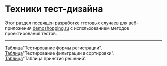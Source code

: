 # Техники тест-дизайна  
Этот раздел посвящен разработке тестовых случаев для веб-приложения [demoshopping.ru](https://demoshopping.ru/) с использованием методов проектирования тестов.  

---  

[Таблица](https://docs.google.com/spreadsheets/d/1HpMVoF86MntIRQhyDDmi2Edd5m30KnGRciOox177QdM/edit?usp=sharing)"Тестирование формы регистрации".  
[Таблица](https://docs.google.com/spreadsheets/d/1-xxqmlk9mo3RD_lrzf0HIam9mYMBoxZlCKX_n1A6QU8/edit?usp=sharing)"Тестирование фильтрации и сортировки".  
[Таблица](https://docs.google.com/spreadsheets/d/1slnd91wj1RCj1Ex2FC2zxKCw7e8Erotq43qgoFZnies/edit?usp=sharing)"Таблица принятия решений".
